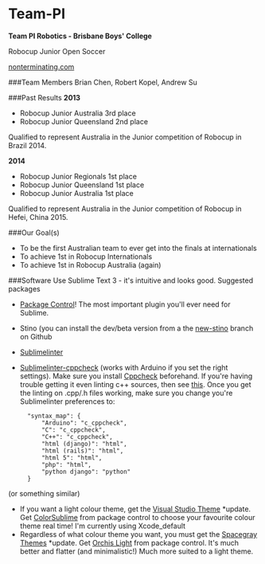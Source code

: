 Team-PI
=======

**Team PI Robotics - Brisbane Boys' College**

Robocup Junior Open Soccer

[nonterminating.com](http://nonterminating.com/)

###Team Members
Brian Chen, Robert Kopel, Andrew Su

###Past Results
**2013**
- Robocup Junior Australia 3rd place
- Robocup Junior Queensland 2nd place

Qualified to represent Australia in the Junior competition of Robocup in Brazil 2014.

**2014**
- Robocup Junior Regionals 1st place
- Robocup Junior Queensland 1st place
- Robocup Junior Australia 1st place

Qualified to represent Australia in the Junior competition of Robocup in Hefei, China 2015.

###Our Goal(s)
- To be the first Australian team to ever get into the finals at internationals
- To achieve 1st in Robocup Internationals
- To achieve 1st in Robocup Australia (again)

###Software
Use Sublime Text 3 - it's intuitive and looks good.
Suggested packages
- [Package Control](https://sublime.wbond.net/)! The most important plugin you'll ever need for Sublime.
- Stino (you can install the dev/beta version from a the [new-stino](https://github.com/Robot-Will/Stino/tree/new-stino) branch on Github
- [Sublimelinter](http://www.sublimelinter.com/en/latest/)
- [Sublimelinter-cppcheck](https://github.com/SublimeLinter/SublimeLinter-cppcheck) (works with Arduino if you set the right settings). Make sure you install [Cppcheck](http://cppcheck.sourceforge.net/) beforehand. If you're having trouble getting it even linting c++ sources, then see [this](http://cppstartingkitproject-guide.readthedocs.org/en/latest/C++_Starting_Kit_Plugin--Recommandation--Prerequisite--Install_Cppcheck--Test--Minimal_Set_Up.html?highlight=linter). Once you get the linting on .cpp/.h files working, make sure you change you're Sublimelinter preferences to:

        "syntax_map": {
            "Arduino": "c_cppcheck",
            "C": "c_cppcheck",
            "C++": "c_cppcheck",
            "html (django)": "html",
            "html (rails)": "html",
            "html 5": "html",
            "php": "html",
            "python django": "python"
        }
(or something similar)

- If you want a light colour theme, get the [Visual Studio Theme](https://github.com/mihaifm/Visual-Studio.tmTheme)
*update. Get [ColorSublime](http://colorsublime.com/) from package control to choose your favourite colour theme real time!
I'm currently using Xcode_default
- Regardless of what colour theme you want, you must get the [Spacegray Themes](http://kkga.github.io/spacegray/)
*update. Get [Orchis Light](https://packagecontrol.io/packages/Theme%20-%20Orchis) from package control. It's much better and flatter (and minimalistic!) Much more suited to a light theme.


